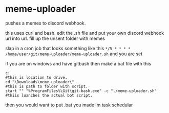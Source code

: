 # meme-uploader
pushes a memes to discord webhook.

this uses curl and bash.
edit the .sh file and put your own discord webhook url into url.
fill up the unsent folder with memes

slap in a cron job that looks something like this
``
*/5 * * * * /home/user/git/meme-uploader/meme-uploader.sh
``
and you are set

if you are on windows and have gitbash then make a bat file with this
```
c:                                                                    #this is location to drive.
cd "\Downloads\meme-uploader\"                                        #this is path to folder with script.
start "" "%ProgramFiles%\Git\git-bash.exe" -c "./meme-uploader.sh"    #thiis luanches the actual bot script.
```
then you would want to put .bat you made im task schedular
